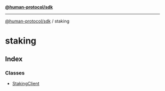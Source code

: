 [**@human-protocol/sdk**](../README.md)

***

[@human-protocol/sdk](../modules.md) / staking

# staking

## Index

### Classes

- [StakingClient](classes/StakingClient.md)
